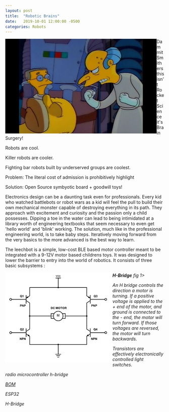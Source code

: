 ```yaml
---
layout: post
title:  "Robotic Brains"
date:   2019-10-01 12:00:00 -0500
categories: Robots
---
```

<img align="left" src="/images/mrburns.jpg">

Dammit Smithers this isn't Rocket Science it's Brain Surgery!

Robots are cool.

Killer robots are cooler.

Fighting bar robots built by underserved groups are coolest.  


Problem:  The literal cost of admission is prohibitively highlight

Solution:  Open Source symbyotic board + goodwill toys!

Electronics design can be a daunting task even for professionals.  Every kid who watched
battlebots or robot wars as a kid will feel the pull to build their own mechanical monster
capable of destroying everything in its path.  They approach with excitement and curiosity and the passion
only a child possesses.  Dipping a toe in the water can lead to being intimidated at a library worth
of engineering textbooks that seem necessary to even get 'hello world' and 'blink' working.  The solution,
much like in the professional engineering world, is to take baby steps.  Iteratively moving forward from the
very basics to the more advanced is the best way to learn.

The leechbot is a simple, low-cost BLE based motor controller meant to be integrated
with a 9-12V motor based childrens toys. It was designed to lower the barrier to entry into
the world of robotics.  It consists of three basic subsystems :

<b><i>H-Bridge</i></b>
<img align="left" src="/images/Hbridge.jpg">
<i>fig 1>

An H bridge controls the direction a motor is turning.  If a positive voltage is applied to the + end of the motor, and ground
is connected to the - end, the motor will turn forward.  If those voltages are reversed, the motor will turn backwards.

Transistors are effectively electronically controlled light switches.  


radio
microcontroller
h-bridge



<u>BOM</u>

ESP32

H-Bridge
